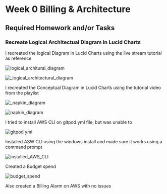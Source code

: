 # Week 0 Billing & Architecture
## Required Homework and/or Tasks
### Recreate Logical Architectual Diagram in Lucid Charts

I recreated the logical Diagram in Lucid Charts using the live stream tutorial as reference

![logical_architural_diagram](https://user-images.githubusercontent.com/90847949/220750737-b33a0f62-cd1c-4e53-8f3f-83d24bb3b781.png)

![_logical_architectural_diagram](https://user-images.githubusercontent.com/90847949/220753352-b24cb412-9f2a-4fa1-ba93-a6570b92d6c6.png)



I recreated the Conceptual Diagram in Lucid Charts using the tutorial video from the playlist

![_napkin_diagram](https://user-images.githubusercontent.com/90847949/220761681-044e73ba-d4ce-42a9-91fd-ee7414b4442a.png)


![napkin_diagram](https://user-images.githubusercontent.com/90847949/220752881-9118c20c-1d7f-4634-a36c-f253c7871ec7.png)


I tried to install AWS CLI on gitpod.yml file, but was unable to

![gitpod yml](https://user-images.githubusercontent.com/90847949/220753636-1b8276a1-aa19-4fe2-98cb-22ecfe09b868.png)

Installed ASW CLI using the windows install and made sure it works using a command prompt


![installed_AWS_CLI](https://user-images.githubusercontent.com/90847949/220762261-41be9d8b-e707-4362-98c2-b70d8bec3930.png)


Created a Budget spend

![budget_spend](https://user-images.githubusercontent.com/90847949/220756619-42fdcc03-528a-4612-8a3f-1c15a175b83e.png)

Also created a Billing Alarm on AWS with no issues

